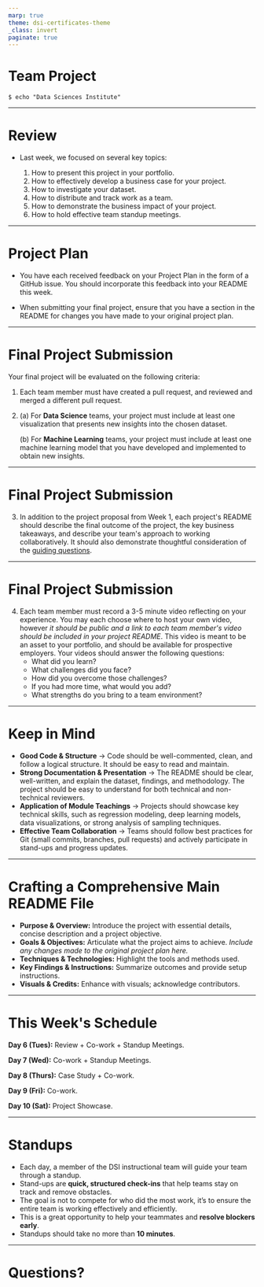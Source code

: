 ```yaml
---
marp: true
theme: dsi-certificates-theme
_class: invert
paginate: true
---
```


# Team Project

```
$ echo "Data Sciences Institute"
```

--- 

# Review

* Last week, we focused on several key topics:

    1. How to present this project in your portfolio.
    2. How to effectively develop a business case for your project.
    3. How to investigate your dataset.
    4. How to distribute and track work as a team.
    5. How to demonstrate the business impact of your project.
    6. How to hold effective team standup meetings.

---

# Project Plan

* You have each received feedback on your Project Plan in the form of a GitHub issue. You should incorporate this feedback into your README this week.

* When submitting your final project, ensure that you have a section in the README for changes you have made to your original project plan.

---

# Final Project Submission

Your final project will be evaluated on the following criteria:

1. Each team member must have created a pull request, and reviewed and merged a different pull request.

2. (a) For **Data Science** teams, your project must include at least one visualization that presents new insights into the chosen dataset.

   (b) For **Machine Learning** teams, your project must include at least one machine learning model that you have developed and implemented to obtain new insights.

---

# Final Project Submission

3. In addition to the project proposal from Week 1, each project's README should describe the final outcome of the project, the key business takeaways, and describe your team's approach to working collaboratively. It should also demonstrate thoughtful consideration of the [guiding questions](#reviewing-your-dataset).

---

# Final Project Submission

4. Each team member must record a 3-5 minute video reflecting on your experience. You may each choose where to host your own video, however _it should be public and a link to each team member's video should be included in your project README_. This video is meant to be an asset to your portfolio, and should be available for prospective employers. Your videos should answer the following questions:
    * What did you learn?
    * What challenges did you face?
    * How did you overcome those challenges?
    * If you had more time, what would you add?
    * What strengths do you bring to a team environment?

---

# Keep in Mind

* **Good Code & Structure** → Code should be well-commented, clean, and follow a logical structure. It should be easy to read and maintain.
* **Strong Documentation & Presentation** → The README should be clear, well-written, and explain the dataset, findings, and methodology. The project should be easy to understand for both technical and non-technical reviewers.
* **Application of Module Teachings** → Projects should showcase key technical skills, such as regression modeling, deep learning models, data visualizations, or strong analysis of sampling techniques.
* **Effective Team Collaboration** → Teams should follow best practices for Git (small commits, branches, pull requests) and actively participate in stand-ups and progress updates.

---

# Crafting a Comprehensive Main README File

- **Purpose & Overview:** Introduce the project with essential details, concise description and a project objective.
- **Goals & Objectives:** Articulate what the project aims to achieve. _Include any changes made to the original project plan here._
- **Techniques & Technologies:** Highlight the tools and methods used.
- **Key Findings & Instructions:** Summarize outcomes and provide setup instructions.
- **Visuals & Credits:** Enhance with visuals; acknowledge contributors.

---

# This Week's Schedule

__Day 6 (Tues):__ Review + Co-work + Standup Meetings.

__Day 7 (Wed):__ Co-work + Standup Meetings.

__Day 8 (Thurs):__ Case Study + Co-work.

__Day 9 (Fri):__ Co-work.

__Day 10 (Sat):__ Project Showcase.

---

# Standups

* Each day, a member of the DSI instructional team will guide your team through a standup.  
* Stand-ups are **quick, structured check-ins** that help teams stay on track and remove obstacles.  
* The goal is not to compete for who did the most work, it’s to ensure the entire team is working effectively and efficiently.  
* This is a great opportunity to help your teammates and **resolve blockers early**.  
* Standups should take no more than **10 minutes**. 

---

# Questions?
